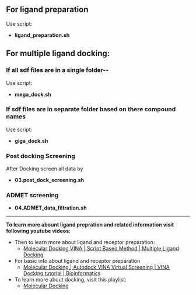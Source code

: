 
## For ligand preparation
Use script:
- **ligand_preparation.sh**

## For multiple ligand docking:

### If all sdf files are in a single folder--
Use script:
- **mega_dock.sh**

### If sdf files are in separate folder based on there compound names
Use script:
- **giga_dock.sh**


### Post docking Screening
After Docking screen all data by
- **03.post_dock_screening.sh**

### ADMET screening
- **04.ADMET_data_filtration.sh**

----------

**To learn more abount ligand prepration and related information visit following youtube videos:**

- Then to learn more about ligand and receptor preparation:
    - [Molecular Docking VINA | Script Based Method | Multiple Ligand Docking](https://www.youtube.com/watch?v=7YTzG2PtzlE&t=1355s)
- For basic info about ligand and receptor preparation
    - [Molecular Docking | Autodock VINA Virtual Screening | VINA Docking tutorial | Bioinformatics](https://www.youtube.com/watch?v=tFFxNTvvoJI&t=1171s)
- To learn more about docking, visit this playlist:
    - [Molecular Docking](https://www.youtube.com/watch?v=k6tqCeDIwEk&list=PLtRqt5kjouQAQHdL7O4dQFjR9ozUw8OKg)

